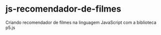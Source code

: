 # js-recomendador-de-filmes
Criando recomendador de filmes na linguagem JavaScript com a biblioteca p5.js
